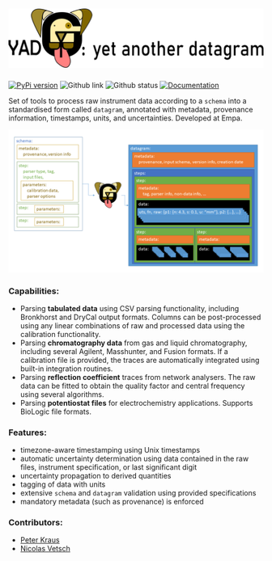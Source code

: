 # ![yet another datagram](./docs/source/images/yadg_banner.png)

[![PyPi version](https://badgen.net/pypi/v/yadg/?icon=pypi)](https://pypi.com/project/yadg)
![Github link](https://badgen.net/github/tag/dgbowl/yadg/?icon=github)
![Github status](https://badgen.net/github/checks/dgbowl/yadg/?icon=github)
[![Documentation](https://badgen.net/badge/docs/dgbowl.github.io/grey?icon=firefox)](https://dgbowl.github.io/yadg)

Set of tools to process raw instrument data according to a `schema` into a standardised form called `datagram`, annotated with metadata, provenance information, timestamps, units, and uncertainties. Developed at Empa.

![schema to datagram with yadg](./docs/source/images/schema_yadg_datagram.png)

### Capabilities:
- Parsing **tabulated data** using CSV parsing functionality, including Bronkhorst and DryCal output formats. Columns can be post-processed using any linear combinations of raw and processed data using the calibration functionality.
- Parsing **chromatography data** from gas and liquid chromatography, including several Agilent, Masshunter, and Fusion formats. If a calibration file is provided, the traces are automatically integrated using built-in integration routines.
- Parsing **reflection coefficient** traces from network analysers. The raw data can be fitted to obtain the quality factor and central frequency using several algorithms.
- Parsing **potentiostat files** for electrochemistry applications. Supports BioLogic file formats.

### Features:
- timezone-aware timestamping using Unix timestamps
- automatic uncertainty determination using data contained in the raw files, instrument specification, or last significant digit
- uncertainty propagation to derived quantities
- tagging of data with units
- extensive `schema` and `datagram` validation using provided specifications
- mandatory metadata (such as provenance) is enforced

### Contributors:
- [Peter Kraus](http://github.com/PeterKraus)
- [Nicolas Vetsch](http://github.com/vetschn)
